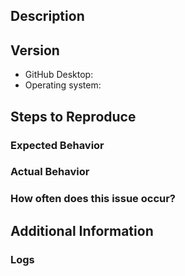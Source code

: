 
<!--
First and foremost, we’d like to thank you for taking the time to contribute to our project. Before submitting your issue, please follow these steps:

1. Familiarize yourself with our contributing guide:
	* https://github.com/desktop/desktop/blob/master/CONTRIBUTING.md#contributing-to-github-desktop
2. Check if your issue is in the known-issues and work-arounds doc:
	* [Need link]
3. Make sure your issue isn’t a duplicate of another issue
4. If you have made it to this step, go ahead and fill out the template below
-->
## Description
<!-- Provide a detailed description of the behavior you're seeing or the behavior you'd like to see. -->
## Version
* GitHub Desktop: <!-- Replace with the version of GitHub Desktop you have installed -->
* Operating system: <!-- Replace with the version of your operating system -->

## Steps to Reproduce
<!--
1. `step 1`
2. `step 2`
3. `and so on…`

Include screen shots or gifs if available
-->

### Expected Behavior
<!-- Replace with what you expected to happen -->
### Actual Behavior
<!-- Replace with what actually happens -->
### How often does this issue occur?
<!-- Sometimes`, `Most of the time`, or `Every time -->
## Additional Information
<!-- 
Replace with any additional information, configuration, or data that might be necessary to reproduce the issue.

If you are dealing with a performance issue or regression, attaching a Timeline profile of the task will help the developers understand the runtime behavior of the application on your machine.
	* https://github.com/desktop/desktop/blob/master/docs/contributing/timeline-profile.md
 -->
### Logs
<!-- 
Replace with your log file (You can simply drag your file here to insert it) 

macOS logs location: `~/Library/Application Support/GitHub Desktop/logs/*.desktop.production.log`
Windows logs location: `%APPDATA%\GitHub Desktop\logs\*.desktop.production.log`

The log files are organized by date, so see if anything was generated for today's date.
-->

